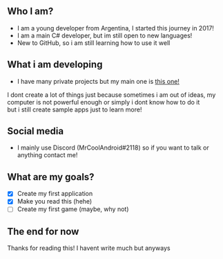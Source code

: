 ## Who I am?
- I am a young developer from Argentina, I started this journey in 2017!  
- I am a main C# developer, but im still open to new languages!  
- New to GitHub, so i am still learning how to use it well  

## What i am developing
- I have many private projects but my main one is [this one!](https://github.com/MrCoolAndroid/Xbox-Rich-Presence-Discord)  

I dont create a lot of things just because sometimes i am out of ideas, my computer is not powerful enough or simply i dont know how to do it  
but i still create sample apps just to learn more!

## Social media
- I mainly use Discord (MrCoolAndroid#2118) so if you want to talk or anything contact me!

## What are my goals?
- [X] Create my first application
- [X] Make you read this (hehe)
- [ ] Create my first game (maybe, why not)

## The end for now
Thanks for reading this! I havent write much but anyways 
